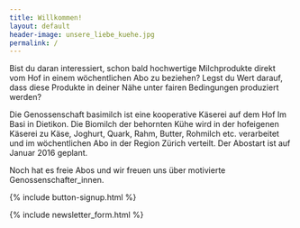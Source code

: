 ```yaml
---
title: Willkommen!
layout: default
header-image: unsere_liebe_kuehe.jpg
permalink: /
---
```


Bist du daran interessiert, schon bald hochwertige Milchprodukte
direkt vom Hof in einem wöchentlichen Abo zu beziehen? Legst du Wert
darauf, dass diese Produkte in deiner Nähe unter fairen Bedingungen
produziert werden?

Die Genossenschaft basimilch ist eine kooperative Käserei auf dem Hof
Im Basi in Dietikon. Die Biomilch der behornten Kühe wird in der
hofeigenen Käserei zu Käse, Joghurt, Quark, Rahm, Butter, Rohmilch
etc. verarbeitet und im wöchentlichen Abo in der Region Zürich
verteilt. Der Abostart ist auf Januar 2016 geplant.

Noch hat es freie Abos und wir freuen uns über motivierte Genossenschafter_innen.

{% include button-signup.html %}

{% include newsletter_form.html %}
